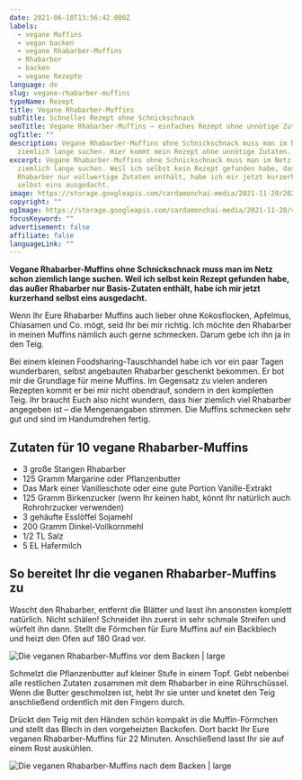 ```yaml
---
date: 2021-06-10T13:56:42.000Z
labels:
  - vegane Muffins
  - vegan backen
  - vegane Rhabarber-Muffins
  - Rhabarber
  - backen
  - vegane Rezepte
language: de
slug: vegane-rhabarber-muffins
typeName: Rezept
title: Vegane Rhabarber-Muffins
subTitle: Schnelles Rezept ohne Schnickschnack
seoTitle: Vegane Rhabarber-Muffins – einfaches Rezept ohne unnötige Zutaten
ogTitle: ""
description: Vegane Rhabarber-Muffins ohne Schnickschnack muss man im Netz schon
  ziemlich lange suchen. Hier kommt mein Rezept ohne unnötige Zutaten.
excerpt: Vegane Rhabarber-Muffins ohne Schnickschnack muss man im Netz schon
  ziemlich lange suchen. Weil ich selbst kein Rezept gefunden habe, dass außer
  Rhabarber nur vollwertige Zutaten enthält, habe ich mir jetzt kurzerhand
  selbst eins ausgedacht.
image: https://storage.googleapis.com/cardamonchai-media/2021-11-20/2021-06-09-rhabarber-muffins-nach-dem-backen-17final-1-jpg-imagine-787848_977935_1024_768/640.webp
copyright: ""
ogImage: https://storage.googleapis.com/cardamonchai-media/2021-11-20/vegane-rhabarber-muffins-fb-jpg-imagine-787848_977936_1200_628/640.webp
focusKeyword: ""
advertisement: false
affiliate: false
languageLink: ""
---
```


**Vegane Rhabarber-Muffins ohne Schnickschnack muss man im Netz schon ziemlich lange suchen. Weil ich selbst kein Rezept gefunden habe, das außer Rhabarber nur Basis-Zutaten enthält, habe ich mir jetzt kurzerhand selbst eins ausgedacht.**

Wenn Ihr Eure Rhabarber Muffins auch lieber ohne Kokosflocken, Apfelmus, Chiasamen und Co. mögt, seid Ihr bei mir richtig. Ich möchte den Rhabarber in meinen Muffins nämlich auch gerne schmecken. Darum gebe ich ihn ja in den Teig.

Bei einem kleinen Foodsharing-Tauschhandel habe ich vor ein paar Tagen wunderbaren, selbst angebauten Rhabarber geschenkt bekommen. Er bot mir die Grundlage für meine Muffins. Im Gegensatz zu vielen anderen Rezepten kommt er bei mir nicht obendrauf, sondern in den kompletten Teig. Ihr braucht Euch also nicht wundern, dass hier ziemlich viel Rhabarber angegeben ist – die Mengenangaben stimmen. Die Muffins schmecken sehr gut und sind im Handumdrehen fertig.

## Zutaten für 10 vegane Rhabarber-Muffins

- 3 große Stangen Rhabarber
- 125 Gramm Margarine oder Pflanzenbutter
- Das Mark einer Vanilleschote oder eine gute Portion Vanille-Extrakt
- 125 Gramm Birkenzucker (wenn Ihr keinen habt, könnt Ihr natürlich auch Rohrohrzucker verwenden)
- 3 gehäufte Esslöffel Sojamehl
- 200 Gramm Dinkel-Vollkornmehl
- 1/2 TL Salz
- 5 EL Hafermilch

## So bereitet Ihr die veganen Rhabarber-Muffins zu

Wascht den Rhabarber, entfernt die Blätter und lasst ihn ansonsten komplett natürlich. Nicht schälen! Schneidet ihn zuerst in sehr schmale Streifen und würfelt ihn dann. Stellt die Förmchen für Eure Muffins auf ein Backblech und heizt den Ofen auf 180 Grad vor.

![Die veganen Rhabarber-Muffins vor dem Backen | large](https://storage.googleapis.com/cardamonchai-media/2021-11-20/2021-06-09-rhabarber-muffins-vor-dem-backenfinal-jpg-imagine-686838_8e7d34_1024_768/640.webp 'Die veganen Rhabarber-Muffins vor dem Backen')

Schmelzt die Pflanzenbutter auf kleiner Stufe in einem Topf. Gebt nebenbei alle restlichen Zutaten zusammen mit dem Rhabarber in eine Rührschüssel. Wenn die Butter geschmolzen ist, hebt Ihr sie unter und knetet den Teig anschließend ordentlich mit den Fingern durch.

Drückt den Teig mit den Händen schön kompakt in die Muffin-Förmchen und stellt das Blech in den vorgeheizten Backofen. Dort backt Ihr Eure veganen Rhabarber-Muffins für 22 Minuten. Anschließend lasst Ihr sie auf einem Rost auskühlen.

![Die veganen Rhabarber-Muffins nach dem Backen | large](https://storage.googleapis.com/cardamonchai-media/2021-11-20/2021-06-09-rhabarber-muffins-21final-jpg-imagine-686848_806c36_1024_768/640.webp 'Die veganen Rhabarber-Muffins nach dem Backen')
